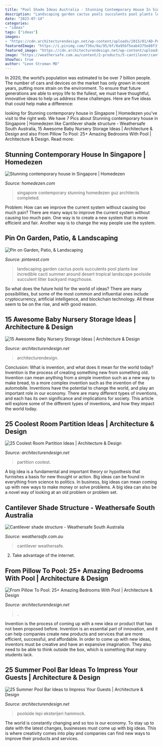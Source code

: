```yaml
---
title: "Pool Shade Ideas Australia - Stunning Contemporary House In Singapore"
description: "Landscaping garden cactus pools succulents pool plants low incredible cacti summer around desert tropical landscape poolside succulent litter backyard magzhouse"
date: "2023-07-14"
categories:
- "ideas"
tags: ["ideas"]
images:
- "https://cdn.architecturendesign.net/wp-content/uploads/2015/01/AD-PoolBedroom-8.jpg"
featuredImage: "https://i.pinimg.com/736x/0a/95/6f/0a956f5eab4375e88f3f9eea9c315648--desert-plants-desert-garden.jpg"
featured_image: "https://cdn.architecturendesign.net/wp-content/uploads/2014/09/Summer-Pool-Bar-Ideas-13.jpg"
image: "https://weathersafe.com.au/content/2-products/5-cantilever/cantilever-shade-structure-2.jpg"
ShowToc: true
author: "Leon Stroman MD"
---
```



In 2020, the world’s population was estimated to be over 7 billion people. The number of cars and devices on the market has only grown in recent years, putting more strain on the environment. To ensure that future generations are able to enjoy life to the fullest, we must have thoughtful, innovative ideas to help us address these challenges. Here are five ideas that could help make a difference: 

	

		
looking for Stunning contemporary house in Singapore | Homedezen you've visit to the right web. We have 7 Pics about Stunning contemporary house in Singapore | Homedezen like Cantilever shade structure - Weathersafe South Australia, 15 Awesome Baby Nursery Storage Ideas | Architecture &amp; Design and also From Pillow To Pool: 25+ Amazing Bedrooms With Pool | Architecture &amp; Design. Read more:
		
    
## Stunning Contemporary House In Singapore | Homedezen

<img loading=lazy src="http://www.homedezen.com/wp-content/uploads/2014/05/Stunning-contemporary-house-in-Singapore-06-775x709.jpg" onerror="this.onerror=null;this.src='https://tse3.mm.bing.net/th?id=OIP.IuA2cetTE0PdkSaL_CGXcwHaGx&amp;pid=15.1';" alt="Stunning contemporary house in Singapore | Homedezen">

_Source: homedezen.com_

>singapore contemporary stunning homedezen guz architects completed. 

	

Problem: How can we improve the current system without causing too much pain?
There are many ways to improve the current system without causing too much pain. One way is to create a new system that is more efficient and fair. Another way is to change the way people use the system.

    
## Pin On Garden, Patio, &amp; Landscaping

<img loading=lazy src="https://i.pinimg.com/736x/0a/95/6f/0a956f5eab4375e88f3f9eea9c315648--desert-plants-desert-garden.jpg" onerror="this.onerror=null;this.src='https://tse4.mm.bing.net/th?id=OIP.r1O0wRl-r6EyqT92anQNrQDTEs&amp;pid=15.1';" alt="Pin on Garden, Patio, &amp; Landscaping">

_Source: pinterest.com_

>landscaping garden cactus pools succulents pool plants low incredible cacti summer around desert tropical landscape poolside succulent litter backyard magzhouse. 

	

So what does the future hold for the world of ideas? There are many possibilities, but some of the most common and influential ones include cryptocurrency, artificial intelligence, and blockchain technology. All these seem to be on the rise, and with good reason.

    
## 15 Awesome Baby Nursery Storage Ideas | Architecture &amp; Design

<img loading=lazy src="https://cdn.architecturendesign.net/wp-content/uploads/2014/09/1610.jpg" onerror="this.onerror=null;this.src='https://tse2.mm.bing.net/th?id=OIP.zggvcSd3BG-Se7QsO7PB9wHaLD&amp;pid=15.1';" alt="15 Awesome Baby Nursery Storage Ideas | Architecture &amp; Design">

_Source: architecturendesign.net_

>architecturendesign. 

	

Conclusion: What is invention, and what does it mean for the world today?
Invention is the process of creating something new from something old. Invention can mean anything from a simple invention such as a new way to make bread, to a more complex invention such as the invention of the automobile. Inventions have the potential to change the world, and play an important role in our economy. There are many different types of inventions, and each has its own significance and implications for society. This article will explore some of the different types of inventions, and how they impact the world today.

    
## 25 Coolest Room Partition Ideas | Architecture &amp; Design

<img loading=lazy src="https://cdn.architecturendesign.net/wp-content/uploads/2014/08/951.jpg" onerror="this.onerror=null;this.src='https://tse1.mm.bing.net/th?id=OIP.l6uPWvwx0ulWGilhQm37mgHaLK&amp;pid=15.1';" alt="25 Coolest Room Partition Ideas | Architecture &amp; Design">

_Source: architecturendesign.net_

>partition coolest. 

	

A big idea is a fundamental and important theory or hypothesis that furnishes a basis for new thought or action. Big ideas can be found in everything from science to politics. In business, big ideas can mean coming up with new ways to make money or solve problems. A big idea can also be a novel way of looking at an old problem or problem set.

    
## Cantilever Shade Structure - Weathersafe South Australia

<img loading=lazy src="https://weathersafe.com.au/content/2-products/5-cantilever/cantilever-shade-structure-2.jpg" onerror="this.onerror=null;this.src='https://tse2.mm.bing.net/th?id=OIP.Xmr_tF5Qu-jmh81qbPTsbwHaE8&amp;pid=15.1';" alt="Cantilever shade structure - Weathersafe South Australia">

_Source: weathersafe.com.au_

>cantilever weathersafe. 

	

2. Take advantage of the internet.

    
## From Pillow To Pool: 25+ Amazing Bedrooms With Pool | Architecture &amp; Design

<img loading=lazy src="https://cdn.architecturendesign.net/wp-content/uploads/2015/01/AD-PoolBedroom-8.jpg" onerror="this.onerror=null;this.src='https://tse3.mm.bing.net/th?id=OIP.wqBOzQVWNO3MhzVJlrlFkQHaLG&amp;pid=15.1';" alt="From Pillow To Pool: 25+ Amazing Bedrooms With Pool | Architecture &amp; Design">

_Source: architecturendesign.net_

>. 

	

Invention is the process of coming up with a new idea or product that has not been proposed before. Invention is an essential part of innovation, and it can help companies create new products and services that are more efficient, successful, and affordable. In order to come up with new ideas, inventors must be creative and have an expansive imagination. They also need to be able to think outside the box, which is something that many students lack.

    
## 25 Summer Pool Bar Ideas To Impress Your Guests | Architecture &amp; Design

<img loading=lazy src="https://cdn.architecturendesign.net/wp-content/uploads/2014/09/Summer-Pool-Bar-Ideas-13.jpg" onerror="this.onerror=null;this.src='https://tse4.mm.bing.net/th?id=OIP.s3z-e88JTmqACh7wq6BltAHaJ4&amp;pid=15.1';" alt="25 Summer Pool Bar Ideas to Impress Your Guests | Architecture &amp; Design">

_Source: architecturendesign.net_

>poolside lepi eksterijeri hammock. 

	

The world is constantly changing and so too is our economy. To stay up to date with the latest changes, businesses must come up with big ideas. This is where creativity comes into play and companies can find new ways to improve their products and services.

